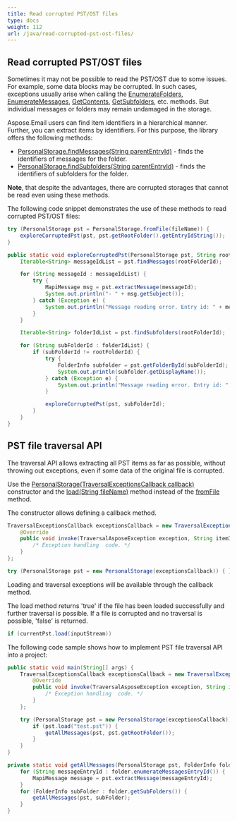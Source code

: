 ```yaml
---
title: Read corrupted PST/OST files
type: docs
weight: 112
url: /java/read-corrupted-pst-ost-files/
---
```


## **Read corrupted PST/OST files**

Sometimes it may not be possible to read the PST/OST due to some issues. For example, some data blocks may be corrupted. In such cases, exceptions usually arise when calling the [EnumerateFolders](https://reference.aspose.com/email/java/com.aspose.email/folderinfo/#enumerateFolders--), [EnumerateMessages](https://reference.aspose.com/email/java/com.aspose.email/folderinfo/#enumerateMessages--), [GetContents](https://reference.aspose.com/email/java/com.aspose.email/folderinfo/#getContents--), [GetSubfolders](https://reference.aspose.com/email/java/com.aspose.email/folderinfo/#getSubFolders--), etc. methods. But individual messages or folders may remain undamaged in the storage.

Aspose.Email users can find item identifiers in a hierarchical manner. Further, you can extract items by identifiers. For this purpose, the library offers the following methods:

- [PersonalStorage.findMessages(String parentEntryId)](https://reference.aspose.com/email/java/com.aspose.email/personalstorage/#findMessages-java.lang.String-) - finds the identifiers of messages for the folder.
- [PersonalStorage.findSubfolders(String parentEntryId)](https://reference.aspose.com/email/java/com.aspose.email/personalstorage/#findSubfolders-java.lang.String-) - finds the identifiers of subfolders for the folder.

**Note**, that despite the advantages, there are corrupted storages that cannot be read even using these methods.

The following code snippet demonstrates the use of these methods to read corrupted PST/OST files:

```java
try (PersonalStorage pst = PersonalStorage.fromFile(fileName)) {
    exploreCorruptedPst(pst, pst.getRootFolder().getEntryIdString());
}

public static void exploreCorruptedPst(PersonalStorage pst, String rootFolderId) {
    Iterable<String> messageIdList = pst.findMessages(rootFolderId);

    for (String messageId : messageIdList) {
        try {
            MapiMessage msg = pst.extractMessage(messageId);
            System.out.println("- " + msg.getSubject());
        } catch (Exception e) {
            System.out.println("Message reading error. Entry id: " + messageId);
        }
    }

    Iterable<String> folderIdList = pst.findSubfolders(rootFolderId);

    for (String subFolderId : folderIdList) {
        if (subFolderId != rootFolderId) {
            try {
                FolderInfo subfolder = pst.getFolderById(subFolderId);
                System.out.println(subfolder.getDisplayName());
            } catch (Exception e) {
                System.out.println("Message reading error. Entry id: " + subFolderId);
            }

            exploreCorruptedPst(pst, subFolderId);
        }
    }
}
```
## **PST file traversal API**

The traversal API allows extracting all PST items as far as possible, without throwing out exceptions, even if some data of the original file is corrupted.

Use the [PersonalStorage(TraversalExceptionsCallback callback)](https://reference.aspose.com/email/java/com.aspose.email/personalstorage/#PersonalStorage-com.aspose.email.TraversalExceptionsCallback-) constructor and the [load(String fileName)](https://reference.aspose.com/email/java/com.aspose.email/personalstorage/#load-java.lang.String-) method instead of the [fromFile](https://reference.aspose.com/email/java/com.aspose.email/personalstorage/#fromFile-java.lang.String-) method.

The constructor allows defining a callback method.

```java
TraversalExceptionsCallback exceptionsCallback = new TraversalExceptionsCallback() {
    @Override
    public void invoke(TraversalAsposeException exception, String itemId) {
        /* Exception handling  code. */
    }
};

try (PersonalStorage pst = new PersonalStorage(exceptionsCallback)) { }
```
Loading and traversal exceptions will be available through the callback method.

The load method returns 'true' if the file has been loaded successfully and further traversal is possible. If a file is corrupted and no traversal is possible, 'false' is returned.

```java
if (currentPst.load(inputStream))
```
The following code sample shows how to 
implement PST file traversal API into a project:

```java
public static void main(String[] args) {
    TraversalExceptionsCallback exceptionsCallback = new TraversalExceptionsCallback() {
        @Override
        public void invoke(TraversalAsposeException exception, String itemId) {
            /* Exception handling  code. */
        }
    };

    try (PersonalStorage pst = new PersonalStorage(exceptionsCallback)) {
        if (pst.load("test.pst")) {
            getAllMessages(pst, pst.getRootFolder());
        }
    }
}

private static void getAllMessages(PersonalStorage pst, FolderInfo folder) {
    for (String messageEntryId : folder.enumerateMessagesEntryId()) {
        MapiMessage message = pst.extractMessage(messageEntryId);
    }
    for (FolderInfo subFolder : folder.getSubFolders()) {
        getAllMessages(pst, subFolder);
    }
}
```